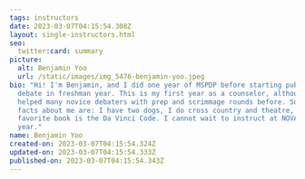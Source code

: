 ```yaml
---
tags: instructors
date: 2023-03-07T04:15:54.308Z
layout: single-instructors.html
seo:
  twitter:card: summary
picture:
  alt: Benjamin Yoo
  url: /static/images/img_5476-benjamin-yoo.jpeg
bio: "Hi! I'm Benjamin, and I did one year of MSPDP before starting public forum
  debate in freshman year. This is my first year as a counselor, although I've
  helped many novice debaters with prep and scrimmage rounds before. Some fun
  facts about me are: I have two dogs, I do cross country and theatre, and my
  favorite book is the Da Vinci Code. I cannot wait to instruct at NOVA this
  year."
name: Benjamin Yoo
created-on: 2023-03-07T04:15:54.324Z
updated-on: 2023-03-07T04:15:54.333Z
published-on: 2023-03-07T04:15:54.343Z
---
```

